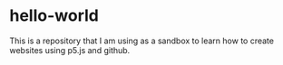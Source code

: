 # hello-world
This is a repository that I am using as a sandbox to learn how to create websites using p5.js and github.
